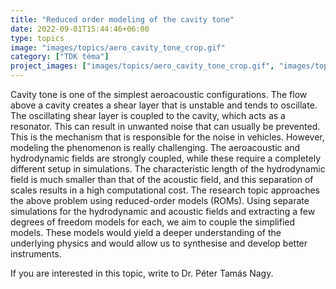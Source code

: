 ```yaml
---
title: "Reduced order modeling of the cavity tone"
date: 2022-09-01T15:44:46+06:00
type: topics
image: "images/topics/aero_cavity_tone_crop.gif"
category: ["TDK téma"]
project_images: ["images/topics/aero_cavity_tone_crop.gif", "images/topics/edge_tone.png"]
---
```


Cavity tone is one of the simplest aeroacoustic configurations. The flow above a cavity creates a shear layer that is unstable and tends to oscillate. The oscillating shear layer is coupled to the cavity, which acts as a resonator. This can result in unwanted noise that can usually be prevented. This is the mechanism that is responsible for the noise in vehicles. However, modeling the phenomenon is really challenging. The aeroacoustic and hydrodynamic fields are strongly coupled, while these require a completely different setup in simulations. The characteristic length of the hydrodynamic field is much smaller than that of the acoustic field, and this separation of scales results in a high computational cost. 
The research topic approaches the above problem using reduced-order models (ROMs). Using separate simulations for the hydrodynamic and acoustic fields and extracting a few degrees of freedom models for each, we aim to couple the simplified models. These models would yield a deeper understanding of the underlying physics and would allow us to synthesise and develop better instruments.

If you are interested in this topic, write to Dr. Péter Tamás Nagy.


